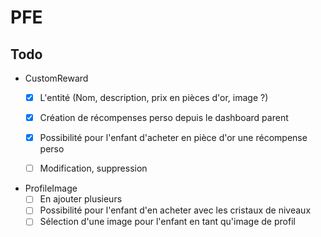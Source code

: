 # PFE

    
## Todo
* CustomReward
    - [X] L'entité (Nom, description, prix en pièces d'or, image ?)
    - [X] Création de récompenses perso depuis le dashboard parent
    - [X] Possibilité pour l'enfant d'acheter en pièce d'or une récompense perso
    - [ ] Modification, suppression

    
* ProfileImage
    - [ ] En ajouter plusieurs
    - [ ] Possibilité pour l'enfant d'en acheter avec les cristaux de niveaux
    - [ ] Sélection d'une image pour l'enfant en tant qu'image de profil
